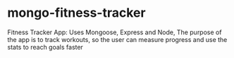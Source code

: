 # mongo-fitness-tracker
Fitness Tracker App: Uses Mongoose, Express and Node, The purpose of the app is to track workouts, so the user can measure progress and use the stats to reach goals faster

